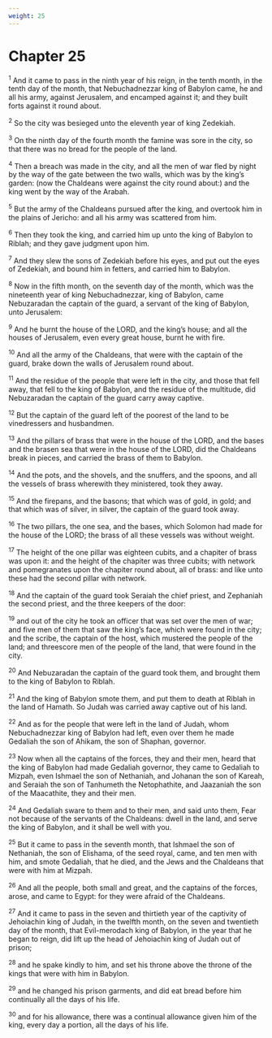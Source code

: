 ```yaml
---
weight: 25
---
```


# Chapter 25

<sup>1</sup> And it came to pass in the ninth year of his reign, in the tenth month, in the tenth day of the month, that Nebuchadnezzar king of Babylon came, he and all his army, against Jerusalem, and encamped against it; and they built forts against it round about. 

<sup>2</sup> So the city was besieged unto the eleventh year of king Zedekiah. 

<sup>3</sup> On the ninth day of the fourth month the famine was sore in the city, so that there was no bread for the people of the land. 

<sup>4</sup> Then a breach was made in the city, and all the men of war fled by night by the way of the gate between the two walls, which was by the king’s garden: (now the Chaldeans were against the city round about:) and the king went by the way of the Arabah. 

<sup>5</sup> But the army of the Chaldeans pursued after the king, and overtook him in the plains of Jericho: and all his army was scattered from him. 

<sup>6</sup> Then they took the king, and carried him up unto the king of Babylon to Riblah; and they gave judgment upon him. 

<sup>7</sup> And they slew the sons of Zedekiah before his eyes, and put out the eyes of Zedekiah, and bound him in fetters, and carried him to Babylon. 

<sup>8</sup> Now in the fifth month, on the seventh day of the month, which was the nineteenth year of king Nebuchadnezzar, king of Babylon, came Nebuzaradan the captain of the guard, a servant of the king of Babylon, unto Jerusalem: 

<sup>9</sup> And he burnt the house of the LORD, and the king’s house; and all the houses of Jerusalem, even every great house, burnt he with fire. 

<sup>10</sup> And all the army of the Chaldeans, that were with the captain of the guard, brake down the walls of Jerusalem round about. 

<sup>11</sup> And the residue of the people that were left in the city, and those that fell away, that fell to the king of Babylon, and the residue of the multitude, did Nebuzaradan the captain of the guard carry away captive. 

<sup>12</sup> But the captain of the guard left of the poorest of the land to be vinedressers and husbandmen. 

<sup>13</sup> And the pillars of brass that were in the house of the LORD, and the bases and the brasen sea that were in the house of the LORD, did the Chaldeans break in pieces, and carried the brass of them to Babylon. 

<sup>14</sup> And the pots, and the shovels, and the snuffers, and the spoons, and all the vessels of brass wherewith they ministered, took they away. 

<sup>15</sup> And the firepans, and the basons; that which was of gold, in gold; and that which was of silver, in silver, the captain of the guard took away. 

<sup>16</sup> The two pillars, the one sea, and the bases, which Solomon had made for the house of the LORD; the brass of all these vessels was without weight. 

<sup>17</sup> The height of the one pillar was eighteen cubits, and a chapiter of brass was upon it: and the height of the chapiter was three cubits; with network and pomegranates upon the chapiter round about, all of brass: and like unto these had the second pillar with network. 

<sup>18</sup> And the captain of the guard took Seraiah the chief priest, and Zephaniah the second priest, and the three keepers of the door: 

<sup>19</sup> and out of the city he took an officer that was set over the men of war; and five men of them that saw the king’s face, which were found in the city; and the scribe, the captain of the host, which mustered the people of the land; and threescore men of the people of the land, that were found in the city. 

<sup>20</sup> And Nebuzaradan the captain of the guard took them, and brought them to the king of Babylon to Riblah. 

<sup>21</sup> And the king of Babylon smote them, and put them to death at Riblah in the land of Hamath. So Judah was carried away captive out of his land. 

<sup>22</sup> And as for the people that were left in the land of Judah, whom Nebuchadnezzar king of Babylon had left, even over them he made Gedaliah the son of Ahikam, the son of Shaphan, governor. 

<sup>23</sup> Now when all the captains of the forces, they and their men, heard that the king of Babylon had made Gedaliah governor, they came to Gedaliah to Mizpah, even Ishmael the son of Nethaniah, and Johanan the son of Kareah, and Seraiah the son of Tanhumeth the Netophathite, and Jaazaniah the son of the Maacathite, they and their men. 

<sup>24</sup> And Gedaliah sware to them and to their men, and said unto them, Fear not because of the servants of the Chaldeans: dwell in the land, and serve the king of Babylon, and it shall be well with you. 

<sup>25</sup> But it came to pass in the seventh month, that Ishmael the son of Nethaniah, the son of Elishama, of the seed royal, came, and ten men with him, and smote Gedaliah, that he died, and the Jews and the Chaldeans that were with him at Mizpah. 

<sup>26</sup> And all the people, both small and great, and the captains of the forces, arose, and came to Egypt: for they were afraid of the Chaldeans. 

<sup>27</sup> And it came to pass in the seven and thirtieth year of the captivity of Jehoiachin king of Judah, in the twelfth month, on the seven and twentieth day of the month, that Evil-merodach king of Babylon, in the year that he began to reign, did lift up the head of Jehoiachin king of Judah out of prison; 

<sup>28</sup> and he spake kindly to him, and set his throne above the throne of the kings that were with him in Babylon. 

<sup>29</sup> and he changed his prison garments, and did eat bread before him continually all the days of his life. 

<sup>30</sup> and for his allowance, there was a continual allowance given him of the king, every day a portion, all the days of his life. 

